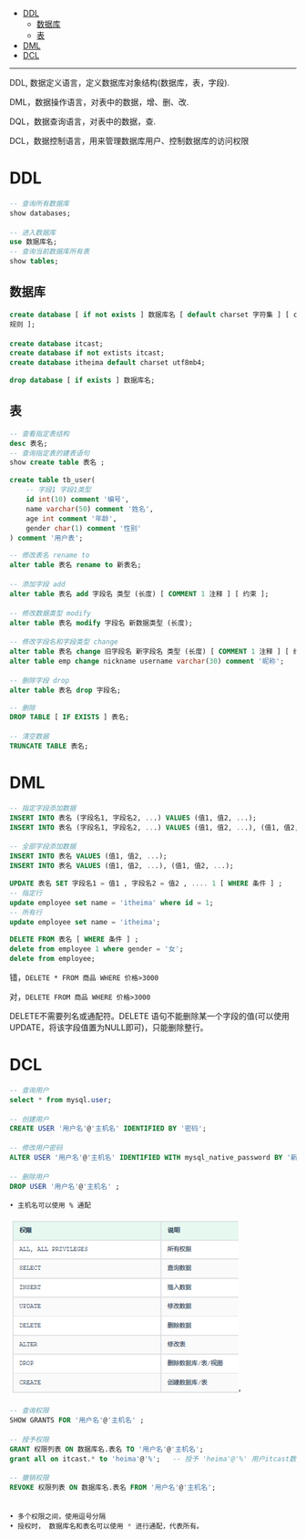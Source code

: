 - [DDL](#ddl)
  - [数据库](#数据库)
  - [表](#表)
- [DML](#dml)
- [DCL](#dcl)

---

DDL, 数据定义语言，定义数据库对象结构(数据库，表，字段).

DML，数据操作语言，对表中的数据，增、删、改.

DQL，数据查询语言，对表中的数据，查.

DCL，数据控制语言，用来管理数据库用户、控制数据库的访问权限


# DDL 

```sql
-- 查询所有数据库
show databases;

-- 进入数据库
use 数据库名;
-- 查询当前数据库所有表
show tables;
```
## 数据库
```sql
create database [ if not exists ] 数据库名 [ default charset 字符集 ] [ collate 排序
规则 ];

create database itcast;
create database if not extists itcast;
create database itheima default charset utf8mb4;
```
```sql
drop database [ if exists ] 数据库名;
```

## 表
```sql
-- 查看指定表结构
desc 表名;
-- 查询指定表的建表语句
show create table 表名 ;
```
```sql
create table tb_user(
    -- 字段1 字段1类型
    id int(10) comment '编号',
    name varchar(50) comment '姓名',
    age int comment '年龄',
    gender char(1) comment '性别'
) comment '用户表';
```
```sql
-- 修改表名 rename to
alter table 表名 rename to 新表名;

-- 添加字段 add
alter table 表名 add 字段名 类型 (长度) [ COMMENT 1 注释 ] [ 约束 ];

-- 修改数据类型 modify
alter table 表名 modify 字段名 新数据类型 (长度);

-- 修改字段名和字段类型 change
alter table 表名 change 旧字段名 新字段名 类型 (长度) [ COMMENT 1 注释 ] [ 约束 ];
alter table emp change nickname username varchar(30) comment '昵称';

-- 删除字段 drop
alter table 表名 drop 字段名;
```
```sql
-- 删除
DROP TABLE [ IF EXISTS ] 表名;

-- 清空数据
TRUNCATE TABLE 表名;
```

# DML

```sql
-- 指定字段添加数据
INSERT INTO 表名 (字段名1, 字段名2, ...) VALUES (值1, 值2, ...);
INSERT INTO 表名 (字段名1, 字段名2, ...) VALUES (值1, 值2, ...), (值1, 值2, ...);

-- 全部字段添加数据
INSERT INTO 表名 VALUES (值1, 值2, ...);
INSERT INTO 表名 VALUES (值1, 值2, ...), (值1, 值2, ...);
```

```sql
UPDATE 表名 SET 字段名1 = 值1 , 字段名2 = 值2 , .... 1 [ WHERE 条件 ] ;
-- 指定行
update employee set name = 'itheima' where id = 1;
-- 所有行
update employee set name = 'itheima';
```

```sql
DELETE FROM 表名 [ WHERE 条件 ] ;
delete from employee 1 where gender = '女';
delete from employee;
```
错，`DELETE * FROM 商品 WHERE 价格>3000`

对，`DELETE FROM 商品 WHERE 价格>3000`

DELETE不需要列名或通配符。DELETE 语句不能删除某一个字段的值(可以使用UPDATE，将该字段值置为NULL即可)，只能删除整行。

# DCL

```sql
-- 查询用户
select * from mysql.user;

-- 创建用户
CREATE USER '用户名'@'主机名' IDENTIFIED BY '密码';

-- 修改用户密码
ALTER USER '用户名'@'主机名' IDENTIFIED WITH mysql_native_password BY '新密码' ;

-- 删除用户
DROP USER '用户名'@'主机名' ;

• 主机名可以使用 % 通配
```

![alt text](../../images/image-392.png)‘

```sql
-- 查询权限
SHOW GRANTS FOR '用户名'@'主机名' ;

-- 授予权限
GRANT 权限列表 ON 数据库名.表名 TO '用户名'@'主机名';
grant all on itcast.* to 'heima'@'%';   -- 授予 'heima'@'%' 用户itcast数据库所有表的所有操作权限

-- 撤销权限
REVOKE 权限列表 ON 数据库名.表名 FROM '用户名'@'主机名';


• 多个权限之间，使用逗号分隔
• 授权时， 数据库名和表名可以使用 * 进行通配，代表所有。
```